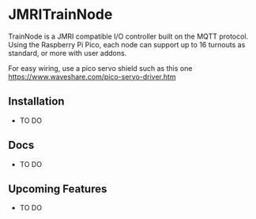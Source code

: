 # JMRITrainNode
TrainNode is a JMRI compatible I/O controller built on the MQTT protocol. Using the Raspberry Pi Pico, each node can support up to 16 turnouts as standard, or more with user addons.

For easy wiring, use a pico servo shield such as this one https://www.waveshare.com/pico-servo-driver.htm

## Installation
- TO DO

## Docs
- TO DO

## Upcoming Features
- TO DO
